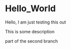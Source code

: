 # Hello_World

Hello, I am just testing this out

This is some description

part of the second branch
